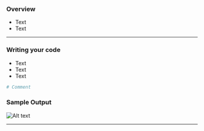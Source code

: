 ### Overview
- Text
- Text

---

### Writing your code

- Text
- Text
- Text    

```python
# Comment

```

### Sample Output
![Alt text](image.png)

---



